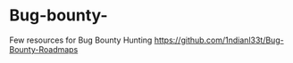 # Bug-bounty-
Few resources for Bug Bounty Hunting 
https://github.com/1ndianl33t/Bug-Bounty-Roadmaps
